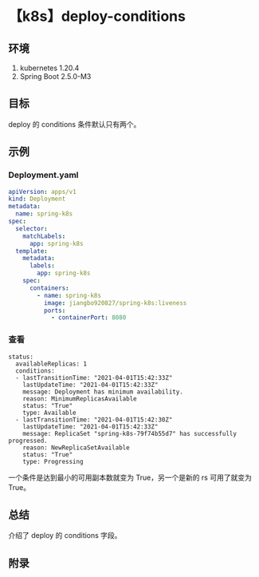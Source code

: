 # 【k8s】deploy-conditions

## 环境

1. kubernetes 1.20.4
2. Spring Boot 2.5.0-M3

## 目标

deploy 的 conditions 条件默认只有两个。

## 示例

### Deployment.yaml

```yaml
apiVersion: apps/v1
kind: Deployment
metadata:
  name: spring-k8s
spec:
  selector:
    matchLabels:
      app: spring-k8s
  template:
    metadata:
      labels:
        app: spring-k8s
    spec:
      containers:
        - name: spring-k8s
          image: jiangbo920827/spring-k8s:liveness
          ports:
            - containerPort: 8080
```

### 查看

```
status:
  availableReplicas: 1
  conditions:
  - lastTransitionTime: "2021-04-01T15:42:33Z"
    lastUpdateTime: "2021-04-01T15:42:33Z"
    message: Deployment has minimum availability.
    reason: MinimumReplicasAvailable
    status: "True"
    type: Available
  - lastTransitionTime: "2021-04-01T15:42:30Z"
    lastUpdateTime: "2021-04-01T15:42:33Z"
    message: ReplicaSet "spring-k8s-79f74b55d7" has successfully progressed.
    reason: NewReplicaSetAvailable
    status: "True"
    type: Progressing
```

一个条件是达到最小的可用副本数就变为 True，另一个是新的 rs 可用了就变为 True。

## 总结

介绍了 deploy 的 conditions 字段。

## 附录
